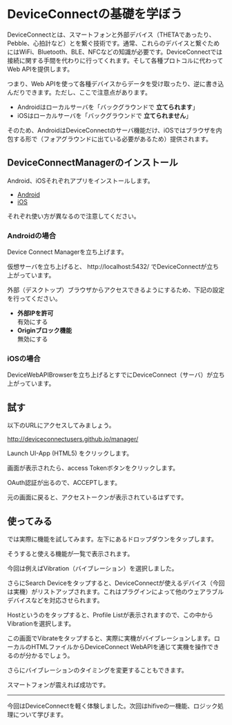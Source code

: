 # DeviceConnectの基礎を学ぼう

DeviceConnectとは、スマートフォンと外部デバイス（THETAであったり、Pebble、心拍計など）とを繋ぐ技術です。通常、これらのデバイスと繋ぐためにはWiFi、Bluetooth、BLE、NFCなどの知識が必要です。DeviceConnectでは接続に関する手間を代わりに行ってくれます。そして各種プロトコルに代わってWeb APIを提供します。

つまり、Web APIを使って各種デバイスからデータを受け取ったり、逆に書き込んだりできます。ただし、ここで注意点があります。

- Androidはローカルサーバを「バックグラウンドで **立てられます**」
- iOSはローカルサーバを「バックグラウンドで **立てられません**」

そのため、AndroidはDeviceConnectのサーバ機能だけ、iOSではブラウザを内包する形で（フォアグラウンドに出ている必要があるため）提供されます。

## DeviceConnectManagerのインストール

Android、iOSそれぞれアプリをインストールします。

- [Android](https://play.google.com/store/apps/details?id=org.deviceconnect.android.manager&hl=ja)
- [iOS](https://itunes.apple.com/jp/app/devicewebapibrowser/id994422987?mt=8&ign-mpt=uo%3D4)

それぞれ使い方が異なるので注意してください。

### Androidの場合

Device Connect Managerを立ち上げます。

仮想サーバを立ち上げると、 http://localhost:5432/ でDeviceConnectが立ち上がっています。

外部（デスクトップ）ブラウザからアクセスできるようにするため、下記の設定を行ってください。

- **外部IPを許可**  
有効にする
- **Originブロック機能**  
無効にする

### iOSの場合

DeviceWebAPIBrowserを立ち上げるとすでにDeviceConnect（サーバ）が立ち上がっています。

## 試す

以下のURLにアクセスしてみましょう。

http://deviceconnectusers.github.io/manager/

Launch UI-App (HTML5) をクリックします。

画面が表示されたら、access Tokenボタンをクリックします。

OAuth認証が出るので、ACCEPTします。

元の画面に戻ると、アクセストークンが表示されているはずです。

## 使ってみる

では実際に機能を試してみます。左下にあるドロップダウンをタップします。

そうすると使える機能が一覧で表示されます。

今回は例えばVibration（バイブレーション）を選択しました。

さらにSearch Deviceをタップすると、DeviceConnectが使えるデバイス（今回は実機）がリストアップされます。これはプラグインによって他のウェアラブルデバイスなどを対応させられます。

Hostというのをタップすると、Profile Listが表示されますので、この中からVibrationを選択します。

この画面でVibrateをタップすると、実際に実機がバイブレーションします。ローカルのHTMLファイルからDeviceConnect WebAPIを通じて実機を操作できるのが分かるでしょう。

さらにバイブレーションのタイミングを変更することもできます。

スマートフォンが震えれば成功です。

----

今回はDeviceConnectを軽く体験しました。次回はhifiveの一機能、ロジック処理について学びます。

